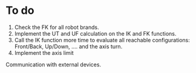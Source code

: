 # To do

1. Check the FK for all robot brands.
2. Implement the UT and UF calculation on the IK and FK functions.
3. Call the IK function more time to evaluate all reachable configurations: Front/Back, Up/Down, .... and the axis turn.
4. Implement the axis limit

Communication with external devices.